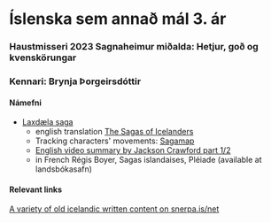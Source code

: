 # Íslenska sem annað mál 3. ár

### Haustmisseri 2023 Sagnaheimur miðalda: Hetjur, goð og kvenskörungar

### Kennari: Brynja Þorgeirsdóttir

#### Námefni

* [Laxdæla saga](https://www.snerpa.is/net/isl/laxdal.htm)
    * english translation [The Sagas of Icelanders](https://www.amazon.com/Sagas-Icelanders-Penguin-Classics-Deluxe/dp/0141000031)
    * Tracking characters' movements: [Sagamap](http://sagamap.hi.is/is)
    * [English video summary by Jackson Crawford part 1/2](https://youtu.be/-b-yr8UI4hM)
    * in French Régis Boyer, Sagas islandaises, Pléiade (available at landsbókasafn)



#### Relevant links
[A variety of old icelandic written content on snerpa.is/net](https://www.snerpa.is/net/isl/laxdal.htm)
